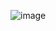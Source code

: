 ![image](https://user-images.githubusercontent.com/55230372/136928656-22880a82-c988-47cd-b094-9cf918ca6f15.png)
